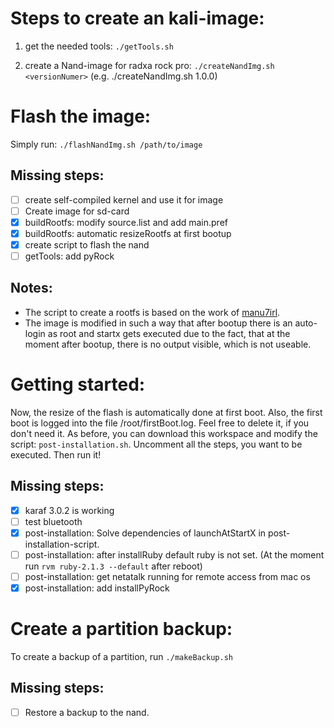 Steps to create an kali-image:
==============================
1. get the needed tools: 
   `./getTools.sh`

2. create a Nand-image for radxa rock pro:
   `./createNandImg.sh <versionNumer>` (e.g. ./createNandImg.sh 1.0.0)

Flash the image:
================
Simply run: `./flashNandImg.sh /path/to/image`

Missing steps:
--------------
- [ ] create self-compiled kernel and use it for image
- [ ] Create image for sd-card
- [x] buildRootfs: modify source.list and add main.pref
- [x] buildRootfs: automatic resizeRootfs at first bootup
- [x] create script to flash the nand
- [ ] getTools: add pyRock

Notes:
------
* The script to create a rootfs is based on the work of [manu7irl](https://github.com/manu7irl).
* The image is modified in such a way that after bootup there is an auto-login as root and startx gets executed due to the fact, that at the moment after bootup, there is no output visible, which is not useable.

Getting started:
================
Now, the resize of the flash is automatically done at first boot. Also, the first boot is logged into the file /root/firstBoot.log. Feel free to
delete it, if you don't need it. As before, you can download this workspace and modify the script: `post-installation.sh`. Uncomment all the steps, you want to be executed. Then run it!

Missing steps:
--------------
- [x] karaf 3.0.2 is working
- [ ] test bluetooth
- [x] post-installation: Solve dependencies of launchAtStartX in post-installation-script.
- [ ] post-installation: after installRuby default ruby is not set. (At the moment run `rvm ruby-2.1.3 --default` after reboot)
- [ ] post-installation: get netatalk running for remote access from mac os
- [x] post-installation: add installPyRock

Create a partition backup:
==========================
To create a backup of a partition, run `./makeBackup.sh`

Missing steps:
--------------
- [ ] Restore a backup to the nand.
